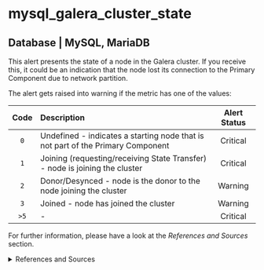 # mysql_galera_cluster_state

## Database | MySQL, MariaDB

This alert presents the state of a node in the Galera cluster. If you receive this, it could be an
indication that the node lost its connection to the Primary Component due to network partition.

The alert gets raised into warning if the metric has one of the values:

| Code | Description                                                                     | Alert Status |
|:----:|:--------------------------------------------------------------------------------|:------------:|
| `0`  | Undefined - indicates a starting node that is not part of the Primary Component |   Critical   |
| `1`  | Joining (requesting/receiving State Transfer) - node is joining the cluster     |   Critical   |
| `2`  | Donor/Desynced - node is the donor to the node joining the cluster              |   Warning    |
| `3`  | Joined - node has joined the cluster                                            |   Warning    |
| `>5` | -                                                                               |   Critical   |

For further information, please have a look at the *References and Sources* section.

<details><summary>References and Sources</summary>

1. [Galera Cluster Glossary](https://galeracluster.com/library/documentation/glossary.html)
2. [Wsrep status index](
   https://www.percona.com/doc/percona-xtradb-cluster/5.5/wsrep-status-index.html)
3. [Galera Cluster Notification command](
   https://galeracluster.com/library/documentation/notification-cmd.html)
</details>
